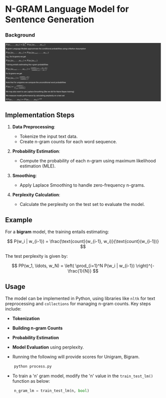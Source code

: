 # N-GRAM Language Model for Sentence Generation

### Background

![img.png](img.png)


## Implementation Steps

1. **Data Preprocessing**:
   - Tokenize the input text data.
   - Create n-gram counts for each word sequence.
   
2. **Probability Estimation**:
   - Compute the probability of each n-gram using maximum likelihood estimation (MLE).
   
3. **Smoothing**:
   - Apply Laplace Smoothing to handle zero-frequency n-grams.
   
4. **Perplexity Calculation**:
   - Calculate the perplexity on the test set to evaluate the model.
   
## Example
For a **bigram** model, the training entails estimating:

$$ P(w_i | w_{i-1}) = \frac{\text{count}(w_{i-1}, w_i)}{\text{count}(w_{i-1})} $$

The test perplexity is given by:

$$ PP(w_1, \ldots, w_N) = \left( \prod_{i=1}^N P(w_i | w_{i-1}) \right)^{-\frac{1}{N}} $$

## Usage

The model can be implemented in Python, using libraries like `nltk` for text preprocessing and `collections` for managing n-gram counts. Key steps include:
- **Tokenization**
- **Building n-gram Counts**
- **Probability Estimation**
- **Model Evaluation** using perplexity.

- Running the following will provide scores for Unigram, Bigram. 

```python
    python process.py
```
- To train a 'n' gram model, modify the 'n' value in the ```train_test_lm()``` function as below:

```python
    n_gram_lm = train_test_lm(n, bool)
```